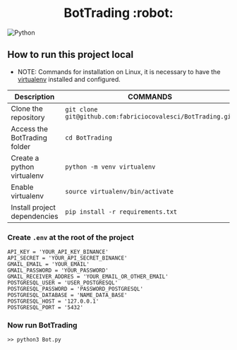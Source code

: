 
<h1 align="center"> 
   BotTrading :robot:
</h1>



![Python](https://img.shields.io/badge/Python-v3.9.3-blue) 


## How to run this project local

- NOTE: Commands for installation on Linux, it is necessary to have the [virtualenv](https://docs.python.org/3/tutorial/venv.html) installed and configured.


|           Description                |                          COMMANDS                                      |  
|--------------------------------------|------------------------------------------------------------------------|
|  Clone the repository                |  `git clone git@github.com:fabriciocovalesci/BotTrading.git`           |   
|  Access the BotTrading folder        |  `cd BotTrading`                                                       |   
|  Create a python virtualenv          |  `python -m venv virtualenv`                                           |   
|  Enable virtualenv                   |  `source virtualenv/bin/activate`                                      |   
|  Install project dependencies        |  `pip install -r requirements.txt`                                     |  


### Create `.env` at the root of the project

```
API_KEY = 'YOUR_API_KEY_BINANCE'
API_SECRET = 'YOUR_API_SECRET_BINANCE'
GMAIL_EMAIL = 'YOUR_EMAIL'
GMAIL_PASSWORD = 'YOUR_PASSWORD'
GMAIL_RECEIVER_ADDRES = 'YOUR_EMAIL_OR_OTHER_EMAIL'
POSTGRESQL_USER = 'USER_POSTGRESQL'
POSTGRESQL_PASSWORD = 'PASSWORD_POSTGRESQL'
POSTGRESQL_DATABASE = 'NAME_DATA_BASE'
POSTGRESQL_HOST = '127.0.0.1'
POSTGRESQL_PORT = '5432'
```

### Now run **BotTrading**

```
>> python3 Bot.py
```

